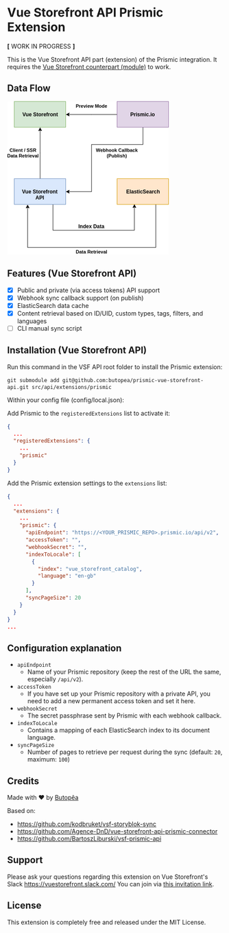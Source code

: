 # Vue Storefront API Prismic Extension

**[** WORK IN PROGRESS **]**

This is the Vue Storefront API part (extension) of the Prismic integration. It requires the [Vue Storefront counterpart (module)](https://github.com/butopea/prismic-vue-storefront) to work.  

## Data Flow

![](docs/assets/dataflow.png)

## Features (Vue Storefront API)

- [X] Public and private (via access tokens) API support
- [X] Webhook sync callback support (on publish)
- [X] ElasticSearch data cache
- [X] Content retrieval based on ID/UID, custom types, tags, filters, and languages
- [ ] CLI manual sync script

## Installation (Vue Storefront API)

Run this command in the VSF API root folder to install the Prismic extension: 

```shell script
git submodule add git@github.com:butopea/prismic-vue-storefront-api.git src/api/extensions/prismic
```
Within your config file (config/local.json):

Add Prismic to the `registeredExtensions` list to activate it:

```json
{
  ...
  "registeredExtensions": {
    ...
    "prismic"
  }
}
```


Add the Prismic extension settings to the `extensions` list:

```json
{
  ...
  "extensions": {
    ...
    "prismic": {
      "apiEndpoint": "https://<YOUR_PRISMIC_REPO>.prismic.io/api/v2",
      "accessToken": "",
      "webhookSecret": "",
      "indexToLocale": [
        { 
          "index": "vue_storefront_catalog",
          "language": "en-gb"
        }
      ],
      "syncPageSize": 20
    }
  }
}
...
```

## Configuration explanation

* `apiEndpoint`
  - Name of your Prismic repository (keep the rest of the URL the same, especially `/api/v2`).
* `accessToken`
  - If you have set up your Prismic repository with a private API, you need to add a new permanent access token and set it here.
* `webhookSecret`
  - The secret passphrase sent by Prismic with each webhook callback.  
* `indexToLocale`
  - Contains a mapping of each ElasticSearch index to its document language.
* `syncPageSize`
  - Number of pages to retrieve per request during the sync (default: `20`, maximum: `100`)

## Credits

Made with ❤ by [Butopêa](https://butopea.com)

Based on:

* https://github.com/kodbruket/vsf-storyblok-sync
* https://github.com/Agence-DnD/vue-storefront-api-prismic-connector
* https://github.com/BartoszLiburski/vsf-prismic-api

## Support

Please ask your questions regarding this extension on Vue Storefront's Slack https://vuestorefront.slack.com/ You can join via [this invitation link]((https://join.slack.com/t/vuestorefront/shared_invite/enQtNTAwODYzNzI3MjAzLWFkZjc0YjVjODA1Y2I2MTdlNmM0NThjY2M5MzgzN2U2NzE4YmE2YzA4YTM0MTY3OWQzZjBhMjBlZDhmYjAyNGI)).

## License

This extension is completely free and released under the MIT License.
